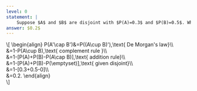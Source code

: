 ```yaml
---
level: 0
statement: | 
    Suppose $A$ and $B$ are disjoint with $P(A)=0.3$ and $P(B)=0.5$. What is $P(A'\cap B')$?
answer: $0.2$
---
```

\\[
    \begin{align}
    P(A'\cap B')&=P((A\cup B)'),\text{ De Morgan's law}\\\\\
    &=1-P(A\cup B),\text{ complement rule }\\\\\
    &=1-\[P(A)+P(B)-P(A\cap B)\],\text{ addition rule}\\\\\
    &=1-\[P(A)+P(B)-P(\emptyset)\],\text{ given disjoint}\\\\\
    &=1-\[0.3+0.5-0\]\\\\\
    &=0.2.
    \end{align}    
\\]